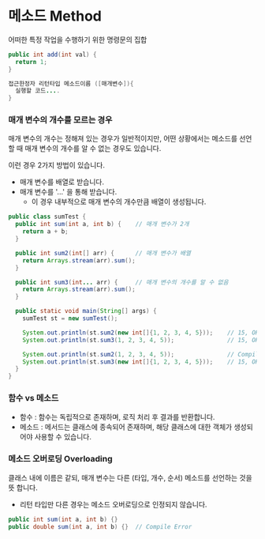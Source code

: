 # 메소드 Method

어떠한 특정 작업을 수행하기 위한 명령문의 집합
 
```java
public int add(int val) { 
  return 1;
}

접근한정자 리턴타입 메소드이름 ([매개변수]){
  실행할 코드....
}
```

### 매개 변수의 개수를 모르는 경우
매개 변수의 개수는 정해져 있는 경우가 일반적이지만, 어떤 상황에서는 메소드를 선언할 때 매개 변수의 개수를 알 수 없는 경우도 있습니다.  

이런 경우 2가지 방법이 있습니다.

- 매개 변수를 배열로 받습니다.
- 매개 변수를 '...' 을 통해 받습니다.
	- 이 경우 내부적으로 매개 변수의 개수만큼 배열이 생성됩니다.
```java
public class sumTest {
  public int sum(int a, int b) {    // 매개 변수가 2개
    return a + b;
  }

  public int sum2(int[] arr) {      // 매개 변수가 배열
    return Arrays.stream(arr).sum();
  }

  public int sum3(int... arr) {     // 매개 변수의 개수를 알 수 없음
    return Arrays.stream(arr).sum();
  }

  public static void main(String[] args) {
    sumTest st = new sumTest();

    System.out.println(st.sum2(new int[]{1, 2, 3, 4, 5}));    // 15, OK
    System.out.println(st.sum3(1, 2, 3, 4, 5));               // 15, OK

    System.out.println(st.sum2(1, 2, 3, 4, 5));               // Compile Error
    System.out.println(st.sum3(new int[]{1, 2, 3, 4, 5}));    // 15, OK
  }
}
```

### 함수 vs 메소드

-   함수 : 함수는 독립적으로 존재하며, 로직 처리 후 결과를 반환합니다.
-   메소드 : 메서드는 클래스에 종속되어 존재하며, 해당 클래스에 대한 객체가 생성되어야 사용할 수 있습니다.

### 메소드 오버로딩 Overloading
클래스 내에 이름은 같되, 매개 변수는 다른 (타입, 개수, 순서) 메소드를 선언하는 것을 뜻 합니다.
- 리턴 타입만 다른 경우는 메소드 오버로딩으로 인정되지 않습니다.

```java
public int sum(int a, int b) {}    
public double sum(int a, int b) {}  // Compile Error
```
<!--stackedit_data:
eyJoaXN0b3J5IjpbMTc3NDk4NzU0Myw4MjE2NzYyNzZdfQ==
-->